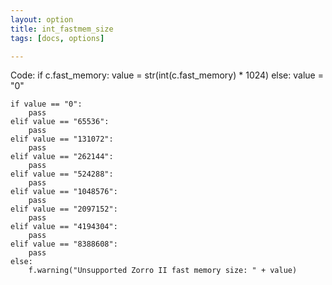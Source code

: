```yaml
---
layout: option
title: int_fastmem_size
tags: [docs, options]

---
```


Code:
    if c.fast_memory:
        value = str(int(c.fast_memory) * 1024)
    else:
        value = "0"

    if value == "0":
        pass
    elif value == "65536":
        pass
    elif value == "131072":
        pass
    elif value == "262144":
        pass
    elif value == "524288":
        pass
    elif value == "1048576":
        pass
    elif value == "2097152":
        pass
    elif value == "4194304":
        pass
    elif value == "8388608":
        pass
    else:
        f.warning("Unsupported Zorro II fast memory size: " + value)
